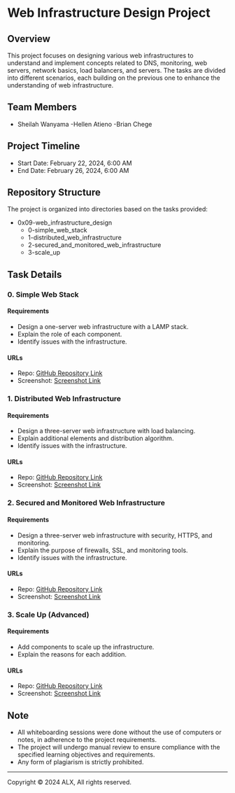 # Web Infrastructure Design Project

## Overview
This project focuses on designing various web infrastructures to understand and implement concepts related to DNS, monitoring, web servers, network basics, load balancers, and servers. The tasks are divided into different scenarios, each building on the previous one to enhance the understanding of web infrastructure.

## Team Members
- Sheilah Wanyama
-Hellen Atieno
-Brian Chege
## Project Timeline
- Start Date: February 22, 2024, 6:00 AM
- End Date: February 26, 2024, 6:00 AM

## Repository Structure
The project is organized into directories based on the tasks provided:
- 0x09-web_infrastructure_design
  - 0-simple_web_stack
  - 1-distributed_web_infrastructure
  - 2-secured_and_monitored_web_infrastructure
  - 3-scale_up

## Task Details

### 0. Simple Web Stack
#### Requirements
- Design a one-server web infrastructure with a LAMP stack.
- Explain the role of each component.
- Identify issues with the infrastructure.
#### URLs
- Repo: [GitHub Repository Link](insert_link_here)
- Screenshot: [Screenshot Link](insert_link_here)

### 1. Distributed Web Infrastructure
#### Requirements
- Design a three-server web infrastructure with load balancing.
- Explain additional elements and distribution algorithm.
- Identify issues with the infrastructure.
#### URLs
- Repo: [GitHub Repository Link](insert_link_here)
- Screenshot: [Screenshot Link](insert_link_here)

### 2. Secured and Monitored Web Infrastructure
#### Requirements
- Design a three-server web infrastructure with security, HTTPS, and monitoring.
- Explain the purpose of firewalls, SSL, and monitoring tools.
- Identify issues with the infrastructure.
#### URLs
- Repo: [GitHub Repository Link](insert_link_here)
- Screenshot: [Screenshot Link](insert_link_here)

### 3. Scale Up (Advanced)
#### Requirements
- Add components to scale up the infrastructure.
- Explain the reasons for each addition.
#### URLs
- Repo: [GitHub Repository Link](insert_link_here)
- Screenshot: [Screenshot Link](insert_link_here)

## Note
- All whiteboarding sessions were done without the use of computers or notes, in adherence to the project requirements.
- The project will undergo manual review to ensure compliance with the specified learning objectives and requirements.
- Any form of plagiarism is strictly prohibited.

---

Copyright © 2024 ALX, All rights reserved.
